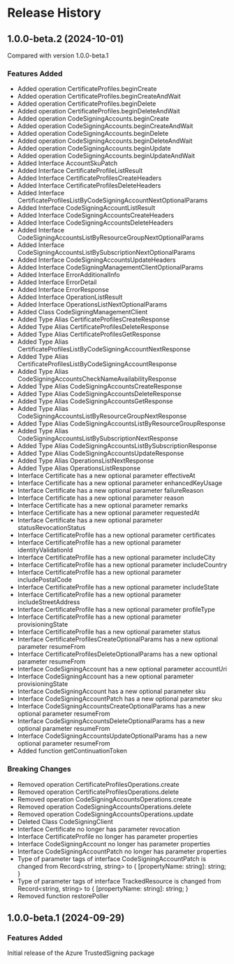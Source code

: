 # Release History
    
## 1.0.0-beta.2 (2024-10-01)
Compared with version 1.0.0-beta.1
    
### Features Added

  - Added operation CertificateProfiles.beginCreate
  - Added operation CertificateProfiles.beginCreateAndWait
  - Added operation CertificateProfiles.beginDelete
  - Added operation CertificateProfiles.beginDeleteAndWait
  - Added operation CodeSigningAccounts.beginCreate
  - Added operation CodeSigningAccounts.beginCreateAndWait
  - Added operation CodeSigningAccounts.beginDelete
  - Added operation CodeSigningAccounts.beginDeleteAndWait
  - Added operation CodeSigningAccounts.beginUpdate
  - Added operation CodeSigningAccounts.beginUpdateAndWait
  - Added Interface AccountSkuPatch
  - Added Interface CertificateProfileListResult
  - Added Interface CertificateProfilesCreateHeaders
  - Added Interface CertificateProfilesDeleteHeaders
  - Added Interface CertificateProfilesListByCodeSigningAccountNextOptionalParams
  - Added Interface CodeSigningAccountListResult
  - Added Interface CodeSigningAccountsCreateHeaders
  - Added Interface CodeSigningAccountsDeleteHeaders
  - Added Interface CodeSigningAccountsListByResourceGroupNextOptionalParams
  - Added Interface CodeSigningAccountsListBySubscriptionNextOptionalParams
  - Added Interface CodeSigningAccountsUpdateHeaders
  - Added Interface CodeSigningManagementClientOptionalParams
  - Added Interface ErrorAdditionalInfo
  - Added Interface ErrorDetail
  - Added Interface ErrorResponse
  - Added Interface OperationListResult
  - Added Interface OperationsListNextOptionalParams
  - Added Class CodeSigningManagementClient
  - Added Type Alias CertificateProfilesCreateResponse
  - Added Type Alias CertificateProfilesDeleteResponse
  - Added Type Alias CertificateProfilesGetResponse
  - Added Type Alias CertificateProfilesListByCodeSigningAccountNextResponse
  - Added Type Alias CertificateProfilesListByCodeSigningAccountResponse
  - Added Type Alias CodeSigningAccountsCheckNameAvailabilityResponse
  - Added Type Alias CodeSigningAccountsCreateResponse
  - Added Type Alias CodeSigningAccountsDeleteResponse
  - Added Type Alias CodeSigningAccountsGetResponse
  - Added Type Alias CodeSigningAccountsListByResourceGroupNextResponse
  - Added Type Alias CodeSigningAccountsListByResourceGroupResponse
  - Added Type Alias CodeSigningAccountsListBySubscriptionNextResponse
  - Added Type Alias CodeSigningAccountsListBySubscriptionResponse
  - Added Type Alias CodeSigningAccountsUpdateResponse
  - Added Type Alias OperationsListNextResponse
  - Added Type Alias OperationsListResponse
  - Interface Certificate has a new optional parameter effectiveAt
  - Interface Certificate has a new optional parameter enhancedKeyUsage
  - Interface Certificate has a new optional parameter failureReason
  - Interface Certificate has a new optional parameter reason
  - Interface Certificate has a new optional parameter remarks
  - Interface Certificate has a new optional parameter requestedAt
  - Interface Certificate has a new optional parameter statusRevocationStatus
  - Interface CertificateProfile has a new optional parameter certificates
  - Interface CertificateProfile has a new optional parameter identityValidationId
  - Interface CertificateProfile has a new optional parameter includeCity
  - Interface CertificateProfile has a new optional parameter includeCountry
  - Interface CertificateProfile has a new optional parameter includePostalCode
  - Interface CertificateProfile has a new optional parameter includeState
  - Interface CertificateProfile has a new optional parameter includeStreetAddress
  - Interface CertificateProfile has a new optional parameter profileType
  - Interface CertificateProfile has a new optional parameter provisioningState
  - Interface CertificateProfile has a new optional parameter status
  - Interface CertificateProfilesCreateOptionalParams has a new optional parameter resumeFrom
  - Interface CertificateProfilesDeleteOptionalParams has a new optional parameter resumeFrom
  - Interface CodeSigningAccount has a new optional parameter accountUri
  - Interface CodeSigningAccount has a new optional parameter provisioningState
  - Interface CodeSigningAccount has a new optional parameter sku
  - Interface CodeSigningAccountPatch has a new optional parameter sku
  - Interface CodeSigningAccountsCreateOptionalParams has a new optional parameter resumeFrom
  - Interface CodeSigningAccountsDeleteOptionalParams has a new optional parameter resumeFrom
  - Interface CodeSigningAccountsUpdateOptionalParams has a new optional parameter resumeFrom
  - Added function getContinuationToken

### Breaking Changes

  - Removed operation CertificateProfilesOperations.create
  - Removed operation CertificateProfilesOperations.delete
  - Removed operation CodeSigningAccountsOperations.create
  - Removed operation CodeSigningAccountsOperations.delete
  - Removed operation CodeSigningAccountsOperations.update
  - Deleted Class CodeSigningClient
  - Interface Certificate no longer has parameter revocation
  - Interface CertificateProfile no longer has parameter properties
  - Interface CodeSigningAccount no longer has parameter properties
  - Interface CodeSigningAccountPatch no longer has parameter properties
  - Type of parameter tags of interface CodeSigningAccountPatch is changed from Record<string, string> to {
        [propertyName: string]: string;
    }
  - Type of parameter tags of interface TrackedResource is changed from Record<string, string> to {
        [propertyName: string]: string;
    }
  - Removed function restorePoller
    
    
## 1.0.0-beta.1 (2024-09-29)

### Features Added

Initial release of the Azure TrustedSigning package
